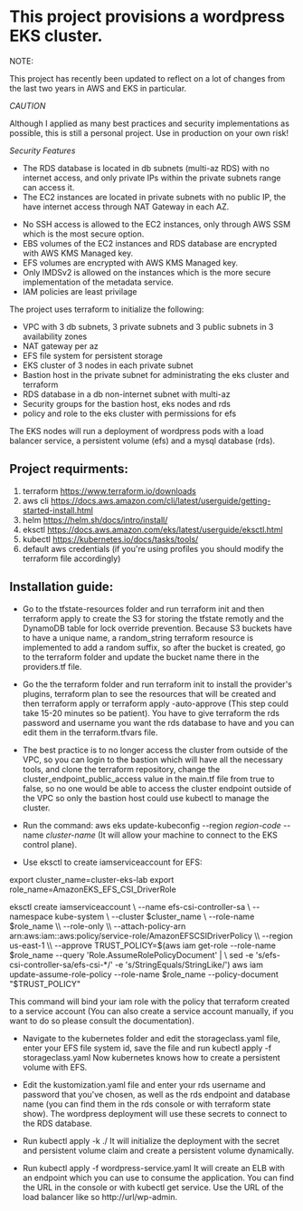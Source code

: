 # This project provisions a wordpress EKS cluster.

NOTE:

This project has recently been updated to reflect on a lot of changes from the last two years in AWS and EKS in particular.

_CAUTION_

Although I applied as many best practices and security implementations as possible, this is still a personal project.
Use in production on your own risk!

_Security Features_

- The RDS database is located in db subnets (multi-az RDS) with no internet access, and only private IPs within the private subnets range can access it.
- The EC2 instances are located in private subnets with no public IP, the have internet access through NAT Gateway in each AZ.

* No SSH access is allowed to the EC2 instances, only through AWS SSM which is the most secure option.
* EBS volumes of the EC2 instances and RDS database are encrypted with AWS KMS Managed key.
* EFS volumes are encrypted with AWS KMS Managed key.
* Only IMDSv2 is allowed on the instances which is the more secure implementation of the metadata service.
* IAM policies are least privilage

The project uses terraform to initialize the following:

- VPC with 3 db subnets, 3 private subnets and 3 public subnets in 3 availability zones
- NAT gateway per az
- EFS file system for persistent storage
- EKS cluster of 3 nodes in each private subnet
- Bastion host in the private subnet for administrating the eks cluster and terraform
- RDS database in a db non-internet subnet with multi-az
- Security groups for the bastion host, eks nodes and rds
- policy and role to the eks cluster with permissions for efs

The EKS nodes will run a deployment of wordpress pods with a load balancer service, a persistent volume (efs) and a mysql database (rds).

## Project requirments:

1. terraform https://www.terraform.io/downloads
2. aws cli https://docs.aws.amazon.com/cli/latest/userguide/getting-started-install.html
3. helm https://helm.sh/docs/intro/install/
4. eksctl https://docs.aws.amazon.com/eks/latest/userguide/eksctl.html
5. kubectl https://kubernetes.io/docs/tasks/tools/
6. default aws credentials (if you're using profiles you should modify the terraform file accordingly)

## Installation guide:

- Go to the tfstate-resources folder and run terraform init and then terraform apply to create the S3 for storing the tfstate remotly and the DynamoDB table for lock override prevention.
  Because S3 buckets have to have a unique name, a random_string terraform resource is implemented to add a random suffix, so after the bucket is created, go to the terraform folder and update the bucket name there in the providers.tf file.

- Go the the terraform folder and run terraform init to install the provider's plugins, terraform plan to see the resources that will be created and then terraform apply or terraform apply -auto-approve (This step could take 15-20 minutes so be patient). You have to give terraform the rds password and username you want the rds database to have and you can edit them in the terraform.tfvars file.

- The best practice is to no longer access the cluster from outside of the VPC, so you can login to the bastion which will have all the necessary tools, and clone the terraform repository, change the cluster_endpoint_public_access value in the main.tf file from true to false, so no one would be able to access the cluster endpoint outside of the VPC so only the bastion host could use kubectl to manage the cluster.

- Run the command: aws eks update-kubeconfig --region _region-code_ --name _cluster-name_ (It will allow your machine to connect to the EKS control plane).

- Use eksctl to create iamserviceaccount for EFS:

export cluster_name=cluster-eks-lab
export role_name=AmazonEKS_EFS_CSI_DriverRole

eksctl create iamserviceaccount \\
--name efs-csi-controller-sa \\
--namespace kube-system \\
--cluster $cluster_name \\
    --role-name $role_name \\
    --role-only \\
    --attach-policy-arn arn:aws:iam::aws:policy/service-role/AmazonEFSCSIDriverPolicy \\
    --region us-east-1 \\
    --approve
TRUST_POLICY=$(aws iam get-role --role-name $role_name --query 'Role.AssumeRolePolicyDocument' | \\
    sed -e 's/efs-csi-controller-sa/efs-csi-*/' -e 's/StringEquals/StringLike/')
aws iam update-assume-role-policy --role-name $role_name --policy-document "$TRUST_POLICY"

This command will bind your iam role with the policy that terraform created to a service account (You can also create a service account manually, if you want to do so please consult the documentation).

- Navigate to the kubernetes folder and edit the storageclass.yaml file, enter your EFS file system id, save the file and run kubectl apply -f storageclass.yaml
  Now kubernetes knows how to create a persistent volume with EFS.

- Edit the kustomization.yaml file and enter your rds username and password that you've chosen, as well as the rds endpoint and database name (you can find them in the rds console or with terraform state show). The wordpress deployment will use these secrets to connect to the RDS database.

- Run kubectl apply -k ./
  It will initialize the deployment with the secret and persistent volume claim and create a persistent volume dynamically.

- Run kubectl apply -f wordpress-service.yaml
  It will create an ELB with an endpoint which you can use to consume the application.
  You can find the URL in the console or with kubectl get service.
  Use the URL of the load balancer like so http://url/wp-admin.
